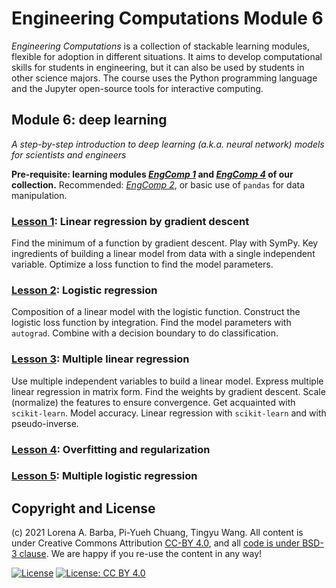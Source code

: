 # Engineering Computations Module 6

_Engineering Computations_ is a collection of stackable learning modules, flexible for adoption in different situations.
It aims to develop computational skills for students in engineering, but it can also be used by students in other science majors.
The course uses the Python programming language and the Jupyter open-source tools for interactive computing.

## Module 6: deep learning

*A step-by-step introduction to deep learning (a.k.a. neural network) models for scientists and engineers*

**Pre-requisite: learning modules [*EngComp 1*](https://github.com/engineersCode/EngComp1_offtheground) and [*EngComp 4*](https://github.com/engineersCode/EngComp4_landlinear) of our collection.** Recommended: [*EngComp 2*](https://github.com/engineersCode/EngComp2_takeoff), or basic use of `pandas` for data manipulation.

### [Lesson 1](http://go.gwu.edu/engcomp6lesson1): Linear regression by gradient descent

Find the minimum of a function by gradient descent. Play with SymPy. Key ingredients of building a linear model from data with a single independent variable. Optimize a loss function to find the model parameters.

### [Lesson 2](http://go.gwu.edu/engcomp6lesson2): Logistic regression

Composition of a linear model with the logistic function. Construct the logistic loss function by integration. Find the model parameters with `autograd`. Combine with a decision boundary to do classification.

### [Lesson 3](http://go.gwu.edu/engcomp6lesson3): Multiple linear regression

Use multiple independent variables to build a linear model. Express multiple linear regression in matrix form. Find the weights by gradient descent. Scale (normalize) the features to ensure convergence. Get acquainted with `scikit-learn`. Model accuracy. Linear regression with `scikit-learn` and with pseudo-inverse.

### [Lesson 4](http://go.gwu.edu/engcomp6lesson4): Overfitting and regularization

### [Lesson 5](http://go.gwu.edu/engcomp6lesson5): Multiple logistic regression

## Copyright and License

(c) 2021 Lorena A. Barba, Pi-Yueh Chuang, Tingyu Wang. 
All content is under Creative Commons Attribution [CC-BY 4.0](https://creativecommons.org/licenses/by/4.0/legalcode.txt), and all [code is under BSD-3 clause](https://github.com/engineersCode/EngComp/blob/master/LICENSE). We are happy if you re-use the content in any way!

[![License](https://img.shields.io/badge/License-BSD%203--Clause-blue.svg)](https://opensource.org/licenses/BSD-3-Clause) [![License: CC BY 4.0](https://img.shields.io/badge/License-CC%20BY%204.0-lightgrey.svg)](https://creativecommons.org/licenses/by/4.0/)
